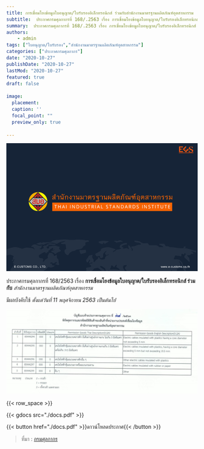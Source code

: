 ```yaml
---
title: การเชื่อมโยงข้อมูลใบอนุญาต/ใบรับรองอิเล็กทรอนิกส์ ร่วมกับสำนักงานมาตรฐานผลิตภัณฑ์อุตสาหกรรม
subtitle:  ประกาศกรมศุลกากรที่ 168/.2563 เรื่อง การเชื่อมโยงข้อมูลใบอนุญาต/ใบรับรองอิเล็กทรอนิกส์ ร่วมกับสำนักงานมาตรฐานผลิตภัณฑ์อุตสาหกรรม
summary:  ประกาศกรมศุลกากรที่ 168/.2563 เรื่อง การเชื่อมโยงข้อมูลใบอนุญาต/ใบรับรองอิเล็กทรอนิกส์ ร่วมกับสำนักงานมาตรฐานผลิตภัณฑ์อุตสาหกรรม
authors:
    - admin
tags: ["ใบอนุญาต/ใบรับรอง","สำนักงานมาตรฐานผลิตภัณฑ์อุตสาหกรรม"]
categories: ["ประกาศกรมศุลกากร"]
date: "2020-10-27"
publishDate: "2020-10-27"
lastMod: "2020-10-27"
featured: true
draft: false

image:
  placement: 
  caption: ''
  focal_point: ""
  preview_only: true

---
```


![](featured.png)

ประกาศกรมศุลกากรที่ 168/2563 เรื่อง **การเชื่อมโยงข้อมูลใบอนุญาต/ใบรับรองอิเล็กทรอนิกส์ ร่วมกับ** *สำนักงานมาตรฐานผลิตภัณฑ์อุตสาหกรรม*

มีผลบังคับใช้ *ตั้งแต่วันที่ 11 พฤศจิกายน 2563 เป็นต้นไป* 

![](2563-168.jpg)

{{< row_space >}}

{{< gdocs src="./docs.pdf" >}}


{{< button href="./docs.pdf" >}}ดาวน์โหลดประกาศ{{< /button >}}


> ที่มา : [กรมศุลกากร](http://www.customs.go.th/cont_strc_download_with_docno_date.php?lang=th&top_menu=menu_homepage&current_id=14232832414c505f47464b4a464b49)

